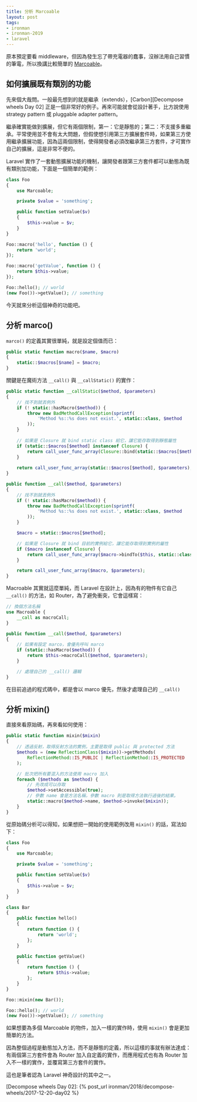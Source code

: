 ```yaml
---
title: 分析 Marcoable
layout: post
tags:
- ironman
- ironman-2019
- laravel
---
```


原本預定要看 middleware，但因為發生忘了帶充電器的蠢事，沒辦法用自己習慣的筆電，所以換講比較簡單的 [Marcoable][]。

## 如何擴展既有類別的功能

先來個大哉問。一般最先想到的就是繼承（extends），[Carbon][Decompose wheels Day 02] 正是一個非常好的例子。再來可能就會從設計著手，比方說使用 strategy pattern 或 pluggable adapter pattern。

繼承確實能做到擴展，但它有兩個限制，第一：它是靜態的；第二：不支援多重繼承。平常使用並不會有太大問題，但假使想引用第三方擴展套件時，如果第三方使用繼承擴展功能，因為這兩個限制，使得開發者必須改繼承第三方套件，才可實作自己的擴展，這是非常不便的。

Laravel 實作了一套動態擴展功能的機制，讓開發者跟第三方套件都可以動態為既有類別加功能，下面是一個簡單的範例：

```php
class Foo
{
    use Marcoable;

    private $value = 'something';

    public function setValue($v)
    {
        $this->value = $v;
    }
}

Foo::macro('hello', function () {
    return 'world';
});

Foo::macro('getValue', function () {
    return $this->value;
});

Foo::hello(); // world
(new Foo())->getValue(); // something
```

今天就來分析這個神奇的功能吧。

## 分析 marco()

`marco()` 的定義其實很單純，就是設定個值而已：

```php
public static function macro($name, $macro)
{
    static::$macros[$name] = $macro;
}
```

關鍵是在魔術方法 `__call()` 與 `__callStatic()` 的實作：

```php
public static function __callStatic($method, $parameters)
{
    // 找不到就丟例外
    if (! static::hasMacro($method)) {
        throw new BadMethodCallException(sprintf(
            'Method %s::%s does not exist.', static::class, $method
        ));
    }
    
    // 如果是 Closure 就 bind static class 給它，讓它能存取得到靜態屬性
    if (static::$macros[$method] instanceof Closure) {
        return call_user_func_array(Closure::bind(static::$macros[$method], null, static::class), $parameters);
    }
    
    return call_user_func_array(static::$macros[$method], $parameters);
}

public function __call($method, $parameters)
{
    // 找不到就丟例外
    if (! static::hasMacro($method)) {
        throw new BadMethodCallException(sprintf(
            'Method %s::%s does not exist.', static::class, $method
        ));
    }

    $macro = static::$macros[$method];

    // 如果是 Closure 就 bind 目前的實例給它，讓它能存取得到實例的屬性
    if ($macro instanceof Closure) {
        return call_user_func_array($macro->bindTo($this, static::class), $parameters);
    }

    return call_user_func_array($macro, $parameters);
}
```

Macroable 其實就這麼單純，而 Laravel 在設計上，因為有的物件有它自己 `__call()` 的方法，如 Router，為了避免衝突，它會這樣寫：

```php
// 換個方法名稱
use Macroable {
    __call as macroCall;
}

public function __call($method, $parameters)
{
    // 如果有設定 marco，會優先呼叫 marco
    if (static::hasMacro($method)) {
        return $this->macroCall($method, $parameters);
    }

    // 處理自己的 __call() 邏輯
}
```

在目前追過的程式碼中，都是會以 marco 優先，然後才處理自己的 `__call()`

## 分析 mixin()

直接來看原始碼，再來看如何使用：

```php
public static function mixin($mixin)
{
    // 透過反射，取得反射方法的實例，主要是取得 public 與 protected 方法
    $methods = (new ReflectionClass($mixin))->getMethods(
        ReflectionMethod::IS_PUBLIC | ReflectionMethod::IS_PROTECTED
    );

    // 批次把所有要混入的方法使用 macro 加入
    foreach ($methods as $method) {
        // 先改成可以存取
        $method->setAccessible(true);
        // 參數 name 會是方法名稱，參數 macro 則是取得方法執行過後的結果。
        static::macro($method->name, $method->invoke($mixin));
    }
}
```

從原始碼分析可以得知，如果想把一開始的使用範例改用 `mixin()` 的話，寫法如下：

```php
class Foo
{
    use Marcoable;

    private $value = 'something';

    public function setValue($v)
    {
        $this->value = $v;
    }
}

class Bar
{
    public function hello()
    {
        return function () {
            return 'world';
        };
    }

    public function getValue()
    {
        return function () {
            return $this->value;
        };
    }
}

Foo::mixin(new Bar());

Foo::hello(); // world
(new Foo())->getValue(); // something
```

如果想要為多個 Marcoable 的物件，加入一樣的實作時，使用 `mixin()` 會是更加簡單的方法。

因為整個過程是動態加入方法，而不是靜態的定義，所以這樣的事就有辦法達成：有兩個第三方套件會為 Router 加入自定義的實作，而應用程式也有為 Router 加入不一樣的實作，並覆寫第三方套件的實作。

這也是筆者認為 Laravel 神奇設計的其中之一。

[Marcoable]: https://github.com/laravel/framework/blob/v5.7.6/src/Illuminate/Support/Traits/Macroable.php

[Decompose wheels Day 02]: {% post_url ironman/2018/decompose-wheels/2017-12-20-day02 %}

